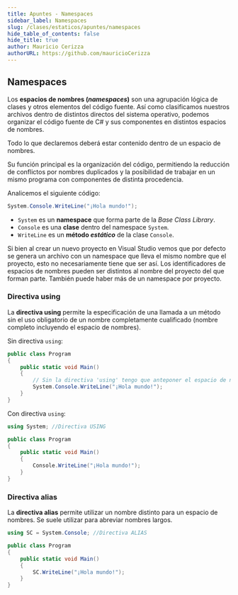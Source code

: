 ```yaml
---
title: Apuntes - Namespaces
sidebar_label: Namespaces
slug: /clases/estaticos/apuntes/namespaces
hide_table_of_contents: false
hide_title: true
author: Mauricio Cerizza
authorURL: https://github.com/mauricioCerizza
---
```


## Namespaces
Los **espacios de nombres (*namespaces*)** son una agrupación lógica de clases y otros elementos del código fuente. Así como clasificamos nuestros archivos dentro de distintos directos del sistema operativo, podemos organizar el código fuente de C# y sus componentes en distintos espacios de nombres. 

Todo lo que declaremos deberá estar contenido dentro de un espacio de nombres.

Su función principal es la organización del código, permitiendo la reducción de conflictos por nombres duplicados y la posibilidad de trabajar en un mismo programa con componentes de distinta procedencia. 

Analicemos el siguiente código:

```csharp
System.Console.WriteLine("¡Hola mundo!");
```

* `System` es un **namespace** que forma parte de la *Base Class Library*.
* `Console` es una **clase** dentro del namespace `System`.
* `WriteLine` es un **método *estático*** de la clase `Console`.

Si bien al crear un nuevo proyecto en Visual Studio vemos que por defecto se genera un archivo con un namespace que lleva el mismo nombre que el proyecto, esto no necesariamente tiene que ser así. Los identificadores de espacios de nombres pueden ser distintos al nombre del proyecto del que forman parte. También puede haber más de un namespace por proyecto. 

### Directiva using
La **directiva using** permite la especificación de una llamada a un método sin el uso obligatorio de un nombre completamente cualificado (nombre completo incluyendo el espacio de nombres).

Sin directiva `using`:
```csharp
public class Program
{
    public static void Main()
    {
        // Sin la directiva 'using' tengo que anteponer el espacio de nombres al identificador de la clase. 
        System.Console.WriteLine("¡Hola mundo!");
    }
}
```

Con directiva `using`:
```csharp
using System; //Directiva USING

public class Program
{
    public static void Main()
    {
        Console.WriteLine("¡Hola mundo!");
    }
}
```

### Directiva alias
La **directiva alias** permite utilizar un nombre distinto para un espacio de nombres. Se suele utilizar para abreviar nombres largos.

```csharp
using SC = System.Console; //Directiva ALIAS

public class Program
{
    public static void Main()
    {
        SC.WriteLine("¡Hola mundo!");
    }
}
```
